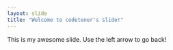 ```yaml
---
layout: slide
title: "Welcome to codetener's slide!"
---
```

This is my awesome slide.
Use the left arrow to go back!
